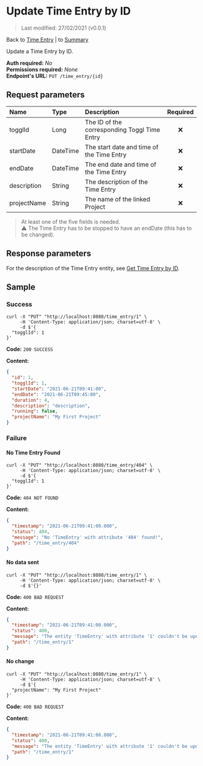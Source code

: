 # Update Time Entry by ID

> Last modified: 27/02/2021 (v0.0.1)

Back to [Time Entry](../Time%20Entry.md) | to [Summary](../../README.md)

Update a Time Entry by ID.

**Auth required:** _No_  
**Permissions required:** _None_  
**Endpoint's URL:** `PUT /time_entry/{id}`

## Request parameters

| Name | Type | Description | Required |
|:--|:--|:--|:--:|
| togglId | Long | The ID of the corresponding Toggl Time Entry | ❌ |
| startDate | DateTime | The start date and time of the Time Entry | ❌ |
| endDate | DateTime | The end date and time of the Time Entry | ❌ |
| description | String | The description of the Time Entry | ❌ |
| projectName | String | The name of the linked Project | ❌ |

> At least one of the five fields is needed.  
> ⚠️ The Time Entry has to be stopped to have an endDate (this has to be changed).

## Response parameters

For the description of the Time Entry entity, see [Get Time Entry by ID](Get-Time-Entry-by-ID.md).

## Sample

### Success

```shell
curl -X "PUT" "http://localhost:8080/time_entry/1" \
     -H 'Content-Type: application/json; charset=utf-8' \
     -d $'{
  "togglId": 1
}'
```

**Code:** `200 SUCCESS`

**Content:**

```json
{
  "id": 1,
  "togglId": 1,
  "startDate": "2021-06-21T09:41:00",
  "endDate": "2021-06-21T09:45:00",
  "duration": 4,
  "description": "description",
  "running": false,
  "projectName": "My First Project"
}
```

### Failure

#### No Time Entry Found

```shell
curl -X "PUT" "http://localhost:8080/time_entry/404" \
     -H 'Content-Type: application/json; charset=utf-8' \
     -d $'{
  "togglId": 1
}'
```

**Code:** `404 NOT FOUND`

**Content:**

```json
{
  "timestamp": "2021-06-21T09:41:00.000",
  "status": 404,
  "message": "No 'TimeEntry' with attribute '404' found!",
  "path": "/time_entry/404"
}
```

#### No data sent

```shell
curl -X "PUT" "http://localhost:8080/time_entry/1" \
     -H 'Content-Type: application/json; charset=utf-8' \
     -d $'{}'
```

**Code:** `400 BAD REQUEST`

**Content:**

```json
{
  "timestamp": "2021-06-21T09:41:00.000",
  "status": 400,
  "message": "The entity 'TimeEntry' with attribute '1' couldn't be updated! Nothing was sent in the body.",
  "path": "/time_entry/1"
}
```

#### No change

```shell
curl -X "PUT" "http://localhost:8080/time_entry/1" \
     -H 'Content-Type: application/json; charset=utf-8' \
     -d $'{
  "projectName": "My First Project"
}'
```

**Code:** `400 BAD REQUEST`

**Content:**

```json
{
  "timestamp": "2021-06-21T09:41:00.000",
  "status": 400,
  "message": "The entity 'TimeEntry' with attribute '1' couldn't be updated! Please check the changes you've made.",
  "path": "/time_entry/1"
}
```